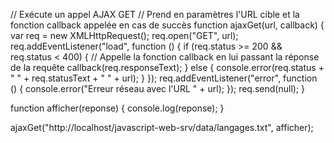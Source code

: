 
// Exécute un appel AJAX GET
// Prend en paramètres l'URL cible et la fonction callback appelée en cas de succès
function ajaxGet(url, callback) {
    var req = new XMLHttpRequest();
    req.open("GET", url);
    req.addEventListener("load", function () {
        if (req.status >= 200 && req.status < 400) {
            // Appelle la fonction callback en lui passant la réponse de la requête
            callback(req.responseText);
        } else {
            console.error(req.status + " " + req.statusText + " " + url);
        }
    });
    req.addEventListener("error", function () {
        console.error("Erreur réseau avec l'URL " + url);
    });
    req.send(null);
}

function afficher(reponse) {
    console.log(reponse);
}

ajaxGet("http://localhost/javascript-web-srv/data/langages.txt", afficher);
